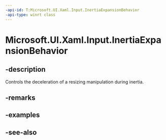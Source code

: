 ```yaml
---
-api-id: T:Microsoft.UI.Xaml.Input.InertiaExpansionBehavior
-api-type: winrt class
---
```


<!-- Class syntax.
public class InertiaExpansionBehavior : Microsoft.UI.Xaml.Input.IInertiaExpansionBehavior
-->

# Microsoft.UI.Xaml.Input.InertiaExpansionBehavior

## -description
Controls the deceleration of a resizing manipulation during inertia.

## -remarks

## -examples

## -see-also
